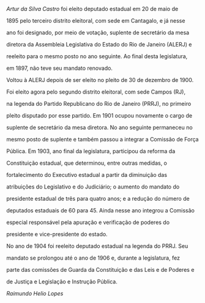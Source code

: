 

*Artur da Silva Castro* foi eleito deputado estadual em 20 de maio de

1895 pelo terceiro distrito eleitoral, com sede em Cantagalo, e já nesse

ano foi designado, por meio de votação, suplente de secretário da mesa

diretora da Assembleia Legislativa do Estado do Rio de Janeiro (ALERJ) e

reeleito para o mesmo posto no ano seguinte. Ao final desta legislatura,

em 1897, não teve seu mandato renovado.



Voltou à ALERJ depois de ser eleito no pleito de 30 de dezembro de 1900.

Foi eleito agora pelo segundo distrito eleitoral, com sede Campos (RJ),

na legenda do Partido Republicano do Rio de Janeiro (PRRJ), no primeiro

pleito disputado por esse partido. Em 1901 ocupou novamente o cargo de

suplente de secretário da mesa diretora. No ano seguinte permaneceu no

mesmo posto de suplente e também passou a integrar a Comissão de Força

Pública. Em 1903, ano final da legislatura, participou da reforma da

Constituição estadual, que determinou, entre outras medidas, o

fortalecimento do Executivo estadual a partir da diminuição das

atribuições do Legislativo e do Judiciário; o aumento do mandato do

presidente estadual de três para quatro anos; e a redução do número de

deputados estaduais de 60 para 45. Ainda nesse ano integrou a Comissão

especial responsável pela apuração e verificação de poderes do

presidente e vice-presidente do estado.



No ano de 1904 foi reeleito deputado estadual na legenda do PRRJ. Seu

mandato se prolongou até o ano de 1906 e, durante a legislatura, fez

parte das comissões de Guarda da Constituição e das Leis e de Poderes e

de Justiça e Legislação e Instrução Pública.



*Raimundo Helio Lopes*



